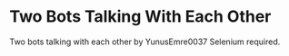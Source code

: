# Two Bots Talking With Each Other
 Two bots talking with each other by YunusEmre0037
 Selenium required.
